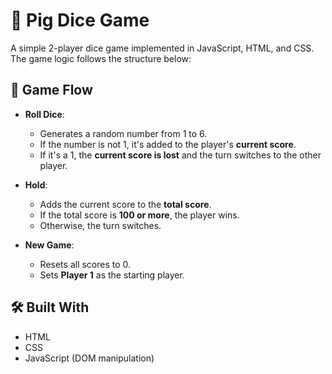 # 🎲 Pig Dice Game

A simple 2-player dice game implemented in JavaScript, HTML, and CSS. The game logic follows the structure below:

## 🔁 Game Flow

- **Roll Dice**:
  - Generates a random number from 1 to 6.
  - If the number is not 1, it's added to the player's **current score**.
  - If it's a 1, the **current score is lost** and the turn switches to the other player.

- **Hold**:
  - Adds the current score to the **total score**.
  - If the total score is **100 or more**, the player wins.
  - Otherwise, the turn switches.

- **New Game**:
  - Resets all scores to 0.
  - Sets **Player 1** as the starting player.

## 🛠 Built With

- HTML
- CSS
- JavaScript (DOM manipulation)

